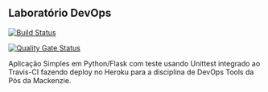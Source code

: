 ## Laboratório DevOps

[![Build Status](https://travis-ci.com/kelwinmiranda/devopslab.svg?branch=main)](https://travis-ci.com/kelwinmiranda/devopslasi)

[![Quality Gate Status](https://sonarcloud.io/api/project_badges/measure?project=kelwinmiranda&metric=alert_status)](https://sonarcloud.io/dashboard?id=kelwinmiranda)

Aplicação Simples em Python/Flask com teste usando Unittest integrado ao Travis-CI fazendo deploy no Heroku para a disciplina de DevOps Tools da Pós da Mackenzie.
